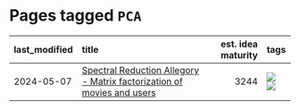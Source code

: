 # Pages tagged `PCA`

|last_modified|title|est. idea maturity|tags
|:---|:---|---:|:---|
|2024-05-07|[Spectral Reduction Allegory - Matrix factorization of movies and users](../pca_opus.md)|3244|[![](https://img.shields.io/badge/tag-PCA-d548d8)](../tags/PCA.md) [![](https://img.shields.io/badge/tag-publication-c92725)](../tags/publication.md)|